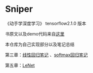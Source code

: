 # Sniper

《动手学深度学习》 tensorflow2.1.0 版本

书原文以及demo代码来自[这里](https://github.com/TrickyGo/Dive-into-DL-TensorFlow2.0)

本仓库为自己实现部分以及笔记总结


第三章：[线性回归笔记](http://www.sniper97.cn/index.php/note/deep-learning/3522/)
、[softmax回归笔记](http://www.sniper97.cn/index.php/note/deep-learning/3529/)

第五章：[LeNet](http://www.sniper97.cn/index.php/note/deep-learning/3534/)